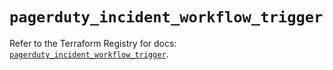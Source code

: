 # `pagerduty_incident_workflow_trigger`

Refer to the Terraform Registry for docs: [`pagerduty_incident_workflow_trigger`](https://registry.terraform.io/providers/pagerduty/pagerduty/3.5.0/docs/resources/incident_workflow_trigger).
